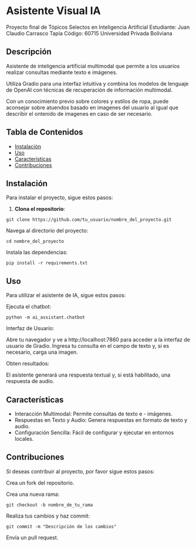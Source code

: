 
# Asistente Visual IA
Proyecto final de Tópicos Selectos en Inteligencia Artificial
Estudiante: Juan Claudio Carrasco Tapia
Código: 60715
Universidad Privada Boliviana
## Descripción
Asistente de inteligencia artificial multimodal que permite a los usuarios realizar consultas mediante texto e imágenes. 

Utiliza Gradio para una interfaz intuitiva y combina los modelos de lenguaje de OpenAI con técnicas de recuperación de información multimodal. 

Con un conocimiento previo sobre colores y estilos de ropa, puede aconsejar sobre atuendos basado en imagenes del usuario al igual que describir el ontenido de imagenes en caso de ser necesario.
## Tabla de Contenidos
- [Instalación](#instalación)
- [Uso](#uso)
- [Características](#características)
- [Contribuciones](#contribuciones)

## Instalación
Para instalar el proyecto, sigue estos pasos:

1. **Clona el repositorio**:
```
git clone https://github.com/tu_usuario/nombre_del_proyecto.git
```   

Navega al directorio del proyecto:

```
cd nombre_del_proyecto
```

Instala las dependencias:
```
pip install -r requirements.txt
```

## Uso

Para utilizar el asistente de IA, sigue estos pasos:

Ejecuta el chatbot:

```
python -m ai_assistant.chatbot
```

Interfaz de Usuario:

Abre tu navegador y ve a http://localhost:7860 para acceder a la interfaz de usuario de Gradio.
Ingresa tu consulta en el campo de texto y, si es necesario, carga una imagen.

Obten resultados:

El asistente generará una respuesta textual y, si está habilitado, una respuesta de audio.


## Características
- Interacción Multimodal: Permite consultas de texto e - imágenes.
- Respuestas en Texto y Audio: Genera respuestas en formato de texto y audio.
- Configuración Sencilla: Fácil de configurar y ejecutar en entornos locales.

## Contribuciones


Si deseas contribuir al proyecto, por favor sigue estos pasos:

Crea un fork del repositorio.

Crea una nueva rama:
```
git checkout -b nombre_de_tu_rama
```
Realiza tus cambios y haz commit:
```
git commit -m "Descripción de los cambios"
```
Envía un pull request.
